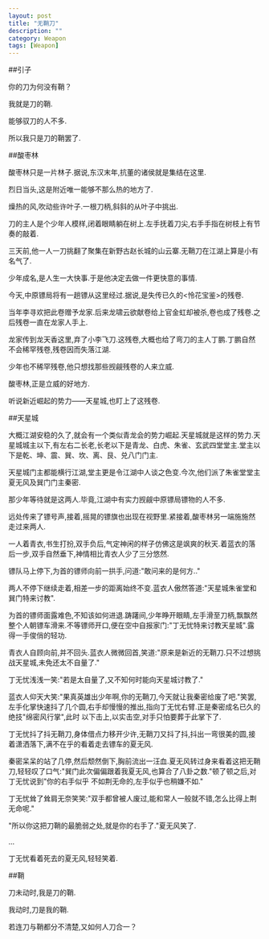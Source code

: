 ```yaml
---
layout: post
title: "无鞘刀"
description: ""
category: Weapon
tags: [Weapon]
---
```


##引子

你的刀为何没有鞘？

我就是刀的鞘.

能够驭刀的人不多.

所以我只是刀的鞘罢了.

##酸枣林

酸枣林只是一片林子.据说,东汉末年,抗董的诸侯就是集结在这里.

烈日当头,这是附近唯一能够不那么热的地方了.

燥热的风,吹动些许叶子.一根刀柄,斜斜的从叶子中挑出.

刀的主人是个少年人模样,闭着眼睛躺在树上.左手抚着刀尖,右手手指在树枝上有节奏的敲着.

三天前,他一人一刀挑翻了聚集在新野古赵长城的山云寨.无鞘刀在江湖上算是小有名气了.

少年成名,是人生一大快事.于是他决定去做一件更快意的事情.

今天,中原镖局将有一趟镖从这里经过.据说,是失传已久的<怜花宝鉴>的残卷.

当年李寻欢把此卷赠予龙家.后来龙啸云欲献卷给上官金虹却被杀,卷也成了残卷.之后残卷一直在龙家人手上.

龙家传到龙天香这里,弃了小李飞刀.这残卷,大概也给了弯刀的主人丁鹏.丁鹏自然不会稀罕残卷,残卷因而失落江湖.

少年也不稀罕残卷,他只想找那些觊觎残卷的人来立威.

酸枣林,正是立威的好地方.

听说新近崛起的势力——天星城,也盯上了这残卷.

##天星城

大概江湖安稳的久了,就会有一个类似青龙会的势力崛起.天星城就是这样的势力.天星城城主以下,有左右二长老,长老以下是青龙、白虎、朱雀、玄武四堂堂主.堂主以下是乾、坤、震、巽、坎、离、艮、兑八门门主.

天星城门主都能横行江湖,堂主更是令江湖中人谈之色变.今次,他们派了朱雀堂堂主夏无风及巽门门主秦密.

那少年等待就是这两人.毕竟,江湖中有实力觊觎中原镖局镖物的人不多.

远处传来了镖号声,接着,摇晃的镖旗也出现在视野里.紧接着,酸枣林另一端施施然走过来两人.

一人着青衣,书生打扮,双手负后,气定神闲的样子仿佛这是飒爽的秋天.着蓝衣的落后一步,双手自然垂下,神情相比青衣人少了三分悠然.

镖队马上停下,为首的镖师向前一拱手,问道:"敢问来的是何方.."

两人不停下继续走着,相差一步的距离始终不变.蓝衣人傲然答道:"天星城朱雀堂和巽门特来讨教".

为首的镖师面露难色,不知该如何进退.踌躇间,少年睁开眼睛,左手滑至刀柄,飘飘然整个人朝镖车滑来.不等镖师开口,便在空中自报家门:"丁无忧特来讨教天星城".露得一手俊俏的轻功.

青衣人自顾向前,并不回头.蓝衣人微微回首,笑道:"原来是新近的无鞘刀.只不过想挑战天星城,未免还太不自量了."

丁无忧浅浅一笑:"若是太自量了,又不知何时能向天星城讨教了."

蓝衣人仰天大笑:"果真英雄出少年啊,你的无鞘刀,今天就让我秦密给废了吧."笑罢,左手化掌快速抖了几个圆,右手却慢慢的推出,指向丁无忧右臂.正是秦密成名已久的绝技"绵密风行掌",此时
以下击上,以实击空,对手只怕要葬于此掌下了.

丁无忧抖了抖无鞘刀,身体借点力移开少许,无鞘刀又抖了抖,抖出一弯很美的圆,接着潇洒落下,满不在乎的看着走去镖车的夏无风.

秦密呆呆的站了几停,然后颓然倒下,胸前流出一汪血.夏无风转过身来看着这把无鞘刀,轻轻叹了口气:"巽门此次偏偏跟着我夏无风,也算合了八卦之数."顿了顿之后,对丁无忧说到"你的右手似乎
不如荆无命的,左手似乎也稍嫌不如."

丁无忧耸了耸肩无奈笑笑:"双手都曾被人废过,能和常人一般就不错,怎么比得上荆无命呢."

"所以你这把刀鞘的最脆弱之处,就是你的右手了."夏无风笑了.

...

丁无忧看着死去的夏无风,轻轻笑着.

##鞘

刀未动时,我是刀的鞘.

我动时,刀是我的鞘.

若连刀与鞘都分不清楚,又如何人刀合一？




